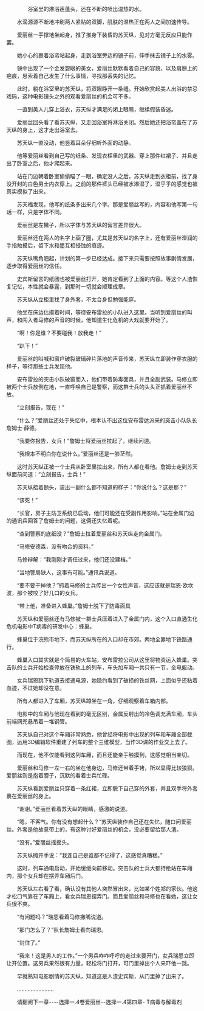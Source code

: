 <div class="read-content j_readContent" id="">
                <p>　　　　浴室里的淋浴莲蓬头，还在不断的喷出温热的水。<p>　　水滴源源不断地冲刷两人紧贴的双脚，肌肤的温热正在两人之间加速传导。<p>　　爱丽丝一手撑地坐起身，推了推身下装昏的苏天纵，见对方毫无反应只能作罢。<p>　　她小心的裹着浴帘站起身，走到浴室旁边的镜子前，伸手抹去镜子上的水雾。<p>　　镜中出现了一个金发碧眼的美女，爱丽丝默默看着自己的容貌，以及肩膀上的疤痕，思索着自己发生了什么事情，寻找那丢失的记忆。<p>　　此时，躺在浴室里的苏天纵，将双眼睁开一条缝。开始欣赏起美人出浴的禁忌戏码，这种电影镜头之外的观看爱丽丝的机会可不多。<p>　　一直到美人儿穿上浴衣，苏天纵才满足的闭上眼睛，继续假装昏迷。<p>　　爱丽丝回头看了看苏天纵，又走回浴室将淋浴关闭。然后她还把浴帘盖在了苏天纵的身上，这才走出浴室去。<p>　　苏天纵一直没动，他竖着耳朵仔细听外面的动静。<p>　　他等爱丽丝看到自己写的纸条、发现衣柜里的武器、穿上那件红裙子、并且走出了卧室之后，他才爬起来。<p>　　站在门边朝着卧室偷偷瞄了一眼，确定没人之后，苏天纵走到衣柜前，找了身没开封的白色男士内衣穿上。之前的那件裤头已经被水淋湿了，湿乎乎的感觉也被真实模拟了出来。<p>　　苏天福发现，他写的纸条多出来几个字。那是爱丽丝写的，内容和他写第一句话一样，只是字体不同。<p>　　爱丽丝是左撇子，所以字体与苏天纵的留言差异很大。<p>　　爱丽丝还在两人的名字上画了圈，尤其是苏天纵的名字上，还有爱丽丝湿润的手指触摸后，留下水和墨互相侵蚀的痕迹。<p>　　苏天纵嘴角翘起，计划的第一步已经达成。接下来只需要按照故事剧情发展，逐步取得爱丽丝的信任。<p>　　史宾斯留言的纸团也被爱丽丝打开，她肯定看到了上面的内容。等这个人渣恢复记忆，本性就会暴露，到那时一切就会顺理成章。<p>　　苏天纵从立柜里找了身外套，不太合身但勉强能穿。<p>　　他坐在床边估摸着时间，等待安布雷拉的小队进入这里。当听到爱丽丝的叫声，和闯入者马修的声音的时候，他知道生化危机的大戏就要开始了。<p>　　“啊！你是谁？不要碰我！放我走！”<p>　　“趴下！”<p>　　爱丽丝的叫喊和窗户破裂玻璃碎片落地的声音传来，苏天纵立即装作穿衣服的样子，等待那些士兵发现他。<p>　　安布雷拉的突击小队破窗而入，他们带着防毒面具，并且全副武装。马修立即被两个士兵放倒在地，一直呼唤自己是警察，而这群士兵的头头正抓着爱丽丝不放。<p>　　“立刻报告，现在！”<p>　　“什么？”爱丽丝还处于失忆中，根本认不出这位安布雷达派来的突击小队队长詹姆士·薛德。<p>　　“我要你报告，女兵！”詹姆士将爱丽丝拉起了，继续问道。<p>　　“我根本不明白你在说什么。”爱丽丝还是一脸茫然。<p>　　这时苏天纵正被一个士兵从卧室里拉出来，所有人都在看他。詹姆士走到苏天纵面前问道：“立刻报告，士兵！”<p>　　苏天纵捂着额头，装出一副什么都不知道的样子：“你说什么？这是那？”<p>　　“该死！”<p>　　“长官，房子主防卫系统已启动，他们可能还在受副作用影响。”站在金属门边的通讯兵回答了詹姆士的问题，这俩还失忆着呢。<p>　　“查到警察的底细没？”詹姆士拉着爱丽丝和苏天纵走向金属门。<p>　　“马修安德森，没有吻合的资料。”<p>　　马修辩解：“我刚刚才调任过来，他们还没建档。”<p>　　“当地警局缺人，这事有可能。”通讯兵说道。<p>　　“要不要干掉他？”抓着马修的士兵传出一个女性声音，这应该就是瑞恩·欧坎波，那个被咬了好几口的女兵。<p>　　“带上他，准备进入蜂巢。”詹姆士脱下了防毒面具<p>　　苏天纵和爱丽丝还有马修被一群士兵压着进入了金属门内，这个入口直通生化危机电影中T病毒的研发中心：蜂巢。<p>　　蜂巢位于浣熊市地下，而苏天纵所在的入口却在市郊。两地全靠地下铁路通行。<p>　　蜂巢入口其实就是个简易的火车站，安布雷拉公司从这里将物资运入蜂巢。突击队的士兵开始检查停放在铁轨上的列车，车头加车厢一共只有一节，全电躯动。<p>　　女兵瑞恩跳下轨道去接通电源，她隐约看到了破损的铁丝网，上面似乎还粘着血迹，不过她却没在意。<p>　　所有人都进入了车厢，苏天纵蹲坐在一角，仔细观察着车箱内部。<p>　　电影中的车厢与他现在看到的毫无区别，金属反射出的冷色调充满车厢，车头前端网兜悬吊着一堆钢管。<p>　　苏天纵自己对这个车厢非常熟悉，他曾经将电影中出现的列车和车厢全部截图，运用3D编辑软件重建了列车的整个三维模型，当作3D课的作业交上去了。<p>　　而现在，他不仅能看到这列车厢，而且还能亲手触摸到，这感觉相当亲切。<p>　　爱丽丝和马修一左一右的坐在他身边，马修还带着手铐，所以显得比较狼狈。爱丽丝则是抱着膀子，沉默的看着士兵忙碌。<p>　　苏天纵看到爱丽丝只穿着一条红裙，立即脱下自己穿的外套，并且双手将外套裹在爱丽丝的身上。<p>　　“谢谢。”爱丽丝看着苏天纵的眼睛，感激的说道。<p>　　“嗯，不客气。你有没有想起什么？”苏天纵装作自己还在失忆，随口问爱丽丝。外套是他故意带上的，有这种讨好爱丽丝的机会，没必要留给那人渣。<p>　　“没有。”爱丽丝摇摇头。<p>　　苏天纵摊开手说：“我连自己是谁都不记得了，这感觉真糟糕。”<p>　　这时，列车通电启动，开始缓缓向前移动。突击队的士兵大都持枪站在车厢内，那个女兵却在摆弄车厢后门。<p>　　苏天纵左右看了看，确认没有其他人突然冒出来，比如某个姓郑的家伙。他这才松口气靠在了车厢上，看女兵瑞恩摆弄门。而且爱丽丝和马修也在看她，这让女兵很不爽。<p>　　“有问题吗？”瑞恩看着马修撇嘴说道。<p>　　“那门怎么了？”队长詹姆士看向瑞恩。<p>　　“封住了。”<p>　　“我来！这是男人的工作。”一个男兵咋咋呼呼的走过来要开门，女兵瑞恩立即让开位置。这男兵果然很有力量，轻松将门打开，可门里掉出个人来吓他一跳。<p>　　早就熟知电影剧情的苏天纵，知道这是人渣史宾斯，从门里掉了出来了。<p>　　……………………<p>　　请翻阅下一章----选择一.4卷爱丽丝--选择一.4第四章- T病毒与解毒剂<p> 
            </div>